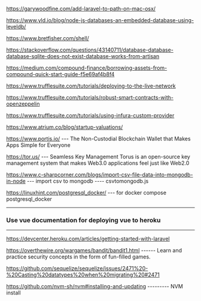 https://garywoodfine.com/add-laravel-to-path-on-mac-osx/

https://www.yld.io/blog/node-js-databases-an-embedded-database-using-leveldb/

https://www.bretfisher.com/shell/

https://stackoverflow.com/questions/43140711/database-database-database-sqlite-does-not-exist-database-works-from-artisan

https://medium.com/compound-finance/borrowing-assets-from-compound-quick-start-guide-f5e69af4b8f4

https://www.trufflesuite.com/tutorials/deploying-to-the-live-network

https://www.trufflesuite.com/tutorials/robust-smart-contracts-with-openzeppelin

https://www.trufflesuite.com/tutorials/using-infura-custom-provider

https://www.atrium.co/blog/startup-valuations/

https://www.portis.io/ --- The Non-Custodial Blockchain Wallet that Makes Apps Simple for Everyone

https://tor.us/ --- Seamless Key Management
Torus is an open-source key management system that makes Web3.0 applications feel just like Web2.0

https://www.c-sharpcorner.com/blogs/import-csv-file-data-into-mongodb-in-node --- import csv to mongodb ---- csvtomongodb.js

https://linuxhint.com/postgresql_docker/ --- for docker compose postgresql_docker

---

### Use vue documentation for deploying vue to heroku

---

https://devcenter.heroku.com/articles/getting-started-with-laravel

https://overthewire.org/wargames/bandit/bandit1.html ------ Learn and practice security concepts in the form of fun-filled games.

https://github.com/sequelize/sequelize/issues/2471%20-%20Casting%20datatypes%20when%20migrating%20#2471

https://github.com/nvm-sh/nvm#installing-and-updating --------- NVM install
